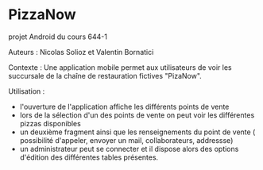 # PizzaNow
projet Android du cours 644-1 

Auteurs : Nicolas Solioz et Valentin Bornatici

Contexte : Une application mobile permet aux utilisateurs de voir les succursale de la chaîne de restauration fictives "PizaNow".

Utilisation : 
- l'ouverture de l'application affiche les différents points de vente
- lors de la sélection d'un des points de vente on peut voir les différentes pizzas disponibles 
- un deuxième fragment ainsi que les renseignements du point de vente ( possibilité d'appeler, envoyer un mail, collaborateurs, addressse)
- un administrateur peut se connecter et il dispose alors des options d'édition des différentes tables présentes.

